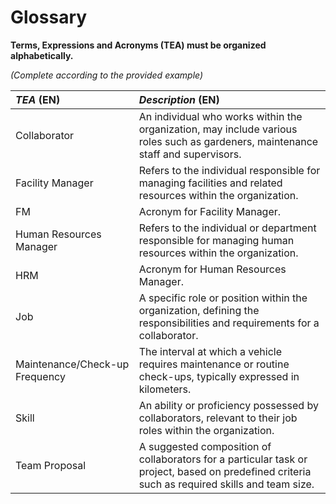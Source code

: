 # Glossary

**Terms, Expressions and Acronyms (TEA) must be organized alphabetically.**

_(Complete according to the provided example)_

| **_TEA_** (EN)                 | **_Description_** (EN)                                                                                                                         |                                       
|:-------------------------------|:-----------------------------------------------------------------------------------------------------------------------------------------------|
| Collaborator                   | An individual who works within the organization, may include various roles such as gardeners, maintenance staff and supervisors.               |
| Facility Manager               | Refers to the individual  responsible for managing facilities and related resources within the organization.                                   |
| FM                             | Acronym for Facility Manager.                                                                                                                  |
| Human Resources Manager        | Refers to the individual or department responsible for managing human resources within the organization.                                       |
| HRM                            | Acronym for Human Resources Manager.                                                                                                           |
| Job                            | A specific role or position within the organization, defining the responsibilities and requirements for a collaborator.                        |
| Maintenance/Check-up Frequency | The interval at which a vehicle requires maintenance or routine check-ups, typically expressed in kilometers.                                  |
| Skill                          | An ability or proficiency possessed by collaborators, relevant to their job roles within the organization.                                     |
| Team Proposal                  | A suggested composition of collaborators for a particular task or project, based on predefined criteria such as required skills and team size. |






